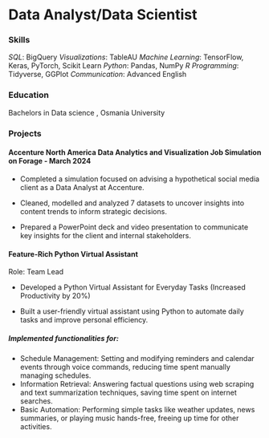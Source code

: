 # Data Analyst/Data Scientist 

### Skills 
*SQL*: BigQuery
*Visualizations*: TableAU
*Machine Learning*: TensorFlow, Keras, PyTorch, Scikit Learn
*Python*: Pandas, NumPy
*R Programming*: Tidyverse, GGPlot
*Communication*: Advanced English

### Education 
Bachelors in Data science , Osmania University 

### Projects

#### Accenture North America Data Analytics and Visualization Job Simulation on Forage - March 2024
- Completed a simulation focused on advising a hypothetical social media client as a
Data Analyst at Accenture.

- Cleaned, modelled and analyzed 7 datasets to uncover insights into content trends
to inform strategic decisions.

- Prepared a PowerPoint deck and video presentation to communicate key insights for
the client and internal stakeholders.

#### Feature-Rich Python Virtual Assistant
Role: Team Lead
- Developed a Python Virtual Assistant for Everyday Tasks (Increased Productivity by 20%)
  
- Built a user-friendly virtual assistant using Python to automate daily tasks and improve personal efficiency.
##### Implemented functionalities for:
- Schedule Management: Setting and modifying reminders and calendar events through voice commands, reducing time spent manually managing schedules.
- Information Retrieval: Answering factual questions using web scraping and text summarization techniques, saving time spent on internet searches.
- Basic Automation: Performing simple tasks like weather updates, news summaries, or playing music hands-free, freeing up time for other activities.

